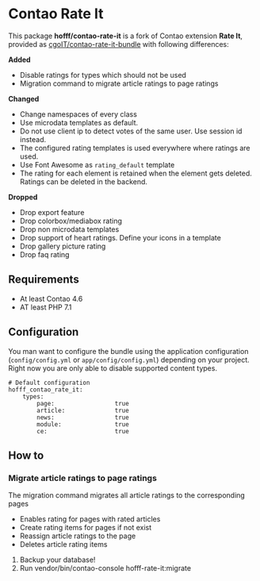 # Contao Rate It

This package **hofff/contao-rate-it** is a fork of Contao extension **Rate It**, provided as 
[cgoIT/contao-rate-it-bundle](https://github.com/cgoIT/contao-rate-it-bundle) with following differences:

**Added**

 * Disable ratings for types which should not be used
 * Migration command to migrate article ratings to page ratings

**Changed**

 * Change namespaces of every class
 * Use microdata templates as default.
 * Do not use client ip to detect votes of the same user. Use session id instead.
 * The configured rating templates is used everywhere where ratings are used.
 * Use Font Awesome as `rating_default` template
 * The rating for each element is retained when the element gets deleted. Ratings can be deleted in the backend.
 
**Dropped**

 * Drop export feature
 * Drop colorbox/mediabox rating
 * Drop non microdata templates
 * Drop support of heart ratings. Define your icons in a template
 * Drop gallery picture rating
 * Drop faq rating

## Requirements

 * At least Contao 4.6
 * AT least PHP 7.1

## Configuration

You man want to configure the bundle using the application configuration (`config/config.yml` or `app/config/config.yml`)
depending on your project. Right now you are only able to disable supported content types.

```
# Default configuration
hofff_contao_rate_it:
    types:
        page:                 true
        article:              true
        news:                 true
        module:               true
        ce:                   true
```

## How to

### Migrate article ratings to page ratings

The migration command migrates all article ratings to the corresponding pages

 - Enables rating for pages with rated articles
 - Create rating items for pages if not exist
 - Reassign article ratings to the page
 - Deletes article rating items
 
1. Backup your database!
2. Run vendor/bin/contao-console hofff-rate-it:migrate
